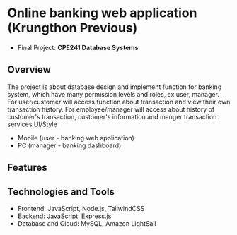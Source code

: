 # Online banking web application (Krungthon Previous)
- Final Project: **CPE241 Database Systems**

## Overview
The project is about database design and implement function for banking system, which have many permission levels and roles, ex user, manager.
For user/customer will access function about transaction and view their own transaction history.
For employee/manager will access about history of customer's transaction, customer's information and manger transaction services
UI/Style
- Mobile (user - banking web application)
- PC (manager - banking dashboard)

## Features

## Technologies and Tools
- Frontend: JavaScript, Node.js, TailwindCSS
- Backend: JavaScript, Express.js
- Database and Cloud: MySQL, Amazon LightSail
